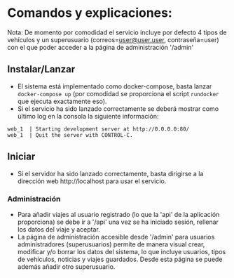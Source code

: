 # Comandos y explicaciones:

Nota: De momento por comodidad el servicio incluye por defecto 4 tipos de vehículos y un superusuario (correos=user@user.user, contraseña=user) con el que poder acceder a la página de administración '/admin'

## Instalar/Lanzar
- El sistema está implementado como docker-compose, basta lanzar ```docker-compose up``` (por comodidad se proporciona el script ```rundocker``` que ejecuta exactamente eso).
- Si el servicio ha sido lanzado correctamente se deberá mostrar como último log en la consola la siguiente información:
```
web_1  | Starting development server at http://0.0.0.0:80/
web_1  | Quit the server with CONTROL-C.
```

## Iniciar
- Si el servidor ha sido lanzado correctamente, basta dirigirse a la dirección web http://localhost para usar el servicio.

### Administración
- Para añadir viajes al usuario registrado (lo que la 'api' de la aplicación proporciona) se debe ir a '/api' una vez se ha iniciado sesión, rellenar los datos del viaje y aceptar.
- La página de administración accesible desde '/admin' para usuarios administradores 
(superusuarios) permite de manera visual crear, modificar y/o borrar los datos del sistema, lo que incluye usuarios, tipos de vehículos, noticias y viajes guardados. Desde esta página se puede además añadir otro superusuario.